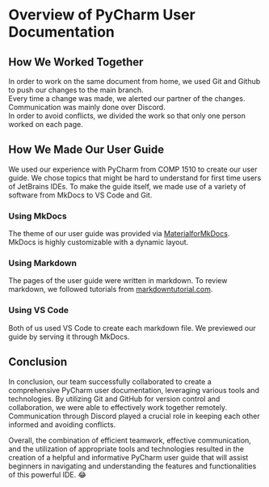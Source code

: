 # Overview of PyCharm User Documentation

## How We Worked Together

 In order to work on the same document from home, we used Git and Github to push our changes to the main branch.  
 Every time a change was made, we alerted our partner of the changes. Communication was mainly done over Discord.  
 In order to avoid conflicts, we divided the work so that only one person worked on each page.
 
## How We Made Our User Guide

 We used our experience with PyCharm from COMP 1510 to create our user guide. We chose topics that might be hard to understand for first time users of JetBrains IDEs.
 To make the guide itself, we made use of a variety of software from MkDocs to VS Code and Git.

### Using MkDocs

 The theme of our user guide was provided via [MaterialforMkDocs](https://squidfunk.github.io/mkdocs-material/).  
 MkDocs is highly customizable with a dynamic layout.

### Using Markdown

 The pages of the user guide were written in markdown. To review markdown, we followed tutorials from [markdowntutorial.com](www.markdowntutorial.com).

### Using VS Code

 Both of us used VS Code to create each markdown file. We previewed our guide by serving it through MkDocs.

## Conclusion

In conclusion, our team successfully collaborated to create a comprehensive PyCharm user documentation, leveraging various tools and technologies. By utilizing Git and GitHub for version control and collaboration, we were able to effectively work together remotely. Communication through Discord played a crucial role in keeping each other informed and avoiding conflicts.

Overall, the combination of efficient teamwork, effective communication, and the utilization of appropriate tools and technologies resulted in the creation of a helpful and informative PyCharm user guide that will assist beginners in navigating and understanding the features and functionalities of this powerful IDE. :joy:
